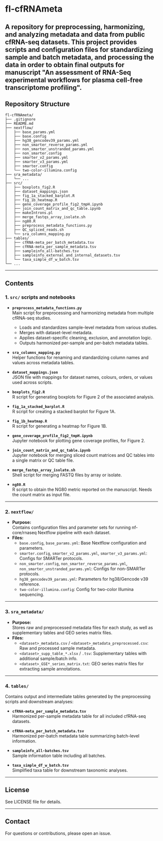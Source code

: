 # fl-cfRNAmeta

A repository for preprocessing, harmonizing, and analyzing metadata and data from public cfRNA-seq datasets. This project provides scripts and configuration files for standardizing sample and batch metadata, and processing the data in order to obtain final outputs for manuscript "An assessment of RNA-Seq experimental workflows for plasma cell-free transcriptome profiling".
---

## Repository Structure

```
fl-cfRNAmeta/
├── .gitignore
├── README.md
├── nextflow/
│   ├── base_params.yml
│   ├── base.config
│   ├── hg38_gencodev39_params.yml
│   ├── non_smarter_reverse_params.yml
│   ├── non_smarter_unstranded_params.yml
│   ├── non_smarter.config
│   ├── smarter_v2_params.yml
│   ├── smarter_v3_params.yml
│   ├── smarter.config
│   └── two-color-illumina.config
├── sra_metadata/
│   └── ...
├── src/
│   ├── boxplots_fig2.R
│   ├── dataset_mappings.json
│   ├── fig_1a_stacked_barplot.R
│   ├── fig_1b_heatmap.R
│   ├── gene_coverage_profile_fig2_tmpH.ipynb
│   ├── join_count_matrix_and_qc_table.ipynb
│   ├── makeIntrons.pl
│   ├── merge_fastqs_array_isolate.sh
│   ├── ng80.R
│   ├── preprocess_metadata_functions.py
│   ├── QC_spliced_reads.sh
│   └── sra_columns_mapping.py
├── tables/
│   ├── cfRNA-meta_per_batch_metadata.tsv
│   ├── cfRNA-meta_per_sample_metadata.tsv
│   ├── sampleinfo_all-batches.tsv
│   ├── sampleinfo_external_and_internal_datasets.tsv
│   └── taxa_simple_df_w_batch.tsv
└── ...
```

---

## Contents

### 1. `src/` scripts and notebooks

- **`preprocess_metadata_functions.py`**  
  Main script for preprocessing and harmonizing metadata from multiple cfRNA-seq studies.  
  - Loads and standardizes sample-level metadata from various studies.
  - Merges with dataset-level metadata.
  - Applies dataset-specific cleaning, exclusion, and annotation logic.
  - Outputs harmonized per-sample and per-batch metadata tables.

- **`sra_columns_mapping.py`**  
  Helper functions for renaming and standardizing column names and values across metadata tables.

- **`dataset_mappings.json`**  
  JSON file with mappings for dataset names, colours, orders, or values used across scripts.

- **`boxplots_fig2.R`**  
  R script for generating boxplots for Figure 2 of the associated analysis.

- **`fig_1a_stacked_barplot.R`**  
  R script for creating a stacked barplot for Figure 1A.

- **`fig_1b_heatmap.R`**  
  R script for generating a heatmap for Figure 1B.

- **`gene_coverage_profile_fig2_tmpH.ipynb`**  
  Jupyter notebook for plotting gene coverage profiles, for Figure 2.

- **`join_count_matrix_and_qc_table.ipynb`**  
  Jupyter notebook for merging sliced count matrices and QC tables into a single matrix or QC table file.

- **`merge_fastqs_array_isolate.sh`**  
  Shell script for merging FASTQ files by array or isolate.

- **`ng80.R`**  
  R script to obtain the NG80 metric reported on the manuscript. Needs the count matrix as input file.
---

### 2. `nextflow/`

- **Purpose:**  
  Contains configuration files and parameter sets for running nf-core/rnaseq Nextflow pipeline with each dataset.
- **Files:**
  - `base.config`, `base_params.yml`: Base Nextflow configuration and parameters.
  - `smarter.config`, `smarter_v2_params.yml`, `smarter_v3_params.yml`: Configs for SMARTer protocols.
  - `non_smarter.config`, `non_smarter_reverse_params.yml`, `non_smarter_unstranded_params.yml`: Configs for non-SMARTer protocols.
  - `hg38_gencodev39_params.yml`: Parameters for hg38/Gencode v39 reference.
  - `two-color-illumina.config`: Config for two-color Illumina sequencing.

---

### 3. `sra_metadata/`

- **Purpose:**  
  Stores raw and preprocessed metadata files for each study, as well as supplementary tables and GEO series matrix files.
- **Files:**
  - `<dataset>_metadata.csv` / `<dataset>_metadata_preprocessed.csv`: Raw and processed sample metadata.
  - `<dataset>_supp_table_*.xlsx` / `.tsv`: Supplementary tables with additional sample/batch info.
  - `<dataset>_GSE*_series_matrix.txt`: GEO series matrix files for extracting sample annotations.

---

### 4. `tables/`

Contains output and intermediate tables generated by the preprocessing scripts and downstream analyses:

- **`cfRNA-meta_per_sample_metadata.tsv`**  
  Harmonized per-sample metadata table for all included cfRNA-seq datasets.

- **`cfRNA-meta_per_batch_metadata.tsv`**  
  Harmonized per-batch metadata table summarizing batch-level information.

- **`sampleinfo_all-batches.tsv`**  
  Sample information table including all batches.

- **`taxa_simple_df_w_batch.tsv`**  
  Simplified taxa table for downstream taxonomic analyses.

---

## License

See LICENSE file for details.

---

## Contact

For questions or contributions, please open an issue.